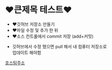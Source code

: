 # ❤️큰제목 테스트❤️

+ ❤️깃허브 저장소 만들기
+ ❤️파일 수정 및 추가 한 뒤
+ ❤️소스 컨트롤에서 commit 저장 (add+커밋)
- 깃허브에서 수정 했으면   pull 해서 내 컴퓨터 저장소로  
업데이트 해야함

[호스팅주소](https://godalon.github.io/git_Test/)